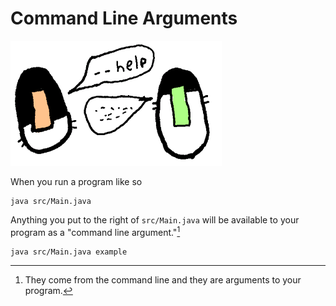 # Command Line Arguments

<img src="/command_line_arguments/header.png" height="200px"/>

When you run a program like so

```
java src/Main.java
```

Anything you put to the right of `src/Main.java` will be available to your program as a
"command line argument."[^name]

```
java src/Main.java example
```

[^name]: They come from the command line and they are arguments to your program.